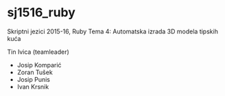 # sj1516_ruby
Skriptni jezici 2015-16, Ruby
Tema 4: Automatska izrada 3D modela tipskih kuća

Tin Ivica (teamleader)
- Josip Komparić
- Zoran Tušek
- Josip Punis
- Ivan Krsnik
